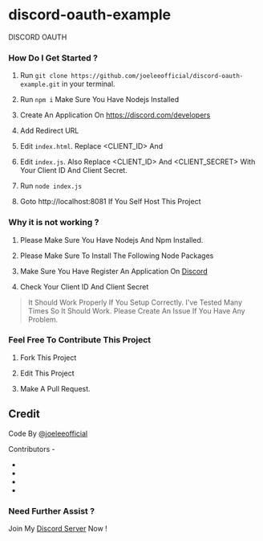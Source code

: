 # discord-oauth-example
DISCORD OAUTH


### How Do I Get Started ?

1. Run `git clone https://github.com/joeleeofficial/discord-oauth-example.git` in your terminal.

2. Run `npm i` Make Sure You Have Nodejs Installed

3. Create An Application On https://discord.com/developers

4. Add Redirect URL 

5. Edit `index.html`. Replace <CLIENT_ID> And <REDIRECT URL>
  
6. Edit `index.js`. Also Replace <CLIENT_ID> And <CLIENT_SECRET> With Your Client ID And Client Secret.

7. Run `node index.js`

8. Goto http://localhost:8081 If You Self Host This Project



### Why it is not working ?


1. Please Make Sure You Have Nodejs And Npm Installed.

2. Please Make Sure To Install The Following Node Packages 

3. Make Sure You Have Register An Application On [Discord](https://discord.com/developers)

4. Check Your Client ID And Client Secret 

> It Should Work Properly If You Setup Correctly. I've Tested Many Times So It Should Work. Please Create An Issue If You Have Any Problem.


### Feel Free To Contribute This Project 

1. Fork This Project 

2. Edit This Project 

3. Make A Pull Request.


## Credit 

Code By [@joeleeofficial](https://github.com/joeleeofficial)

Contributors -

-
-
-
-


<h3>Need Further Assist ?</h3>

Join My [Discord Server](https://discord.gg/hZMCwDXfQb) Now !
